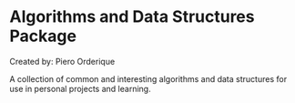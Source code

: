 # Algorithms and Data Structures Package

Created by: Piero Orderique

A collection of common and interesting algorithms and data structures for use 
in personal projects and learning.